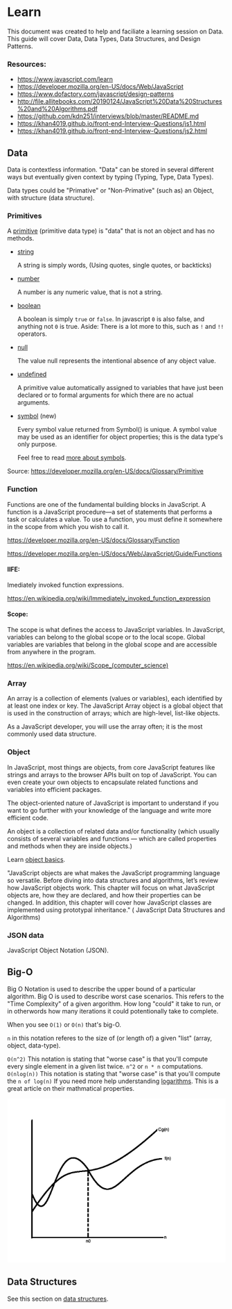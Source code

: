 # Learn

This document was created to help and faciliate a learning session on Data.
This guide will cover Data, Data Types, Data Structures, and Design Patterns.

### Resources: 
- https://www.javascript.com/learn
- https://developer.mozilla.org/en-US/docs/Web/JavaScript
- https://www.dofactory.com/javascript/design-patterns
- http://file.allitebooks.com/20190124/JavaScript%20Data%20Structures%20and%20Algorithms.pdf
- https://github.com/kdn251/interviews/blob/master/README.md
- https://khan4019.github.io/front-end-Interview-Questions/js1.html
- https://khan4019.github.io/front-end-Interview-Questions/js2.html


## Data

Data is contextless information. "Data" can be stored in several different ways but eventually given context by typing (Typing, Type, Data Types).

Data types could be "Primative" or "Non-Primative" (such as) an Object, with structure (data structure).

### Primitives

A [primitive] (primitive data type) is "data" that is not an object and has no methods.

  - [string]

    A string is simply words, (Using quotes, single quotes, or backticks)

  - [number]

    A number is any numeric value, that is not a string.

  - [boolean]

    A boolean is simply `true` or `false`. In javascript `0` is also false, and anything not `0` is true.
    Aside: There is a lot more to this, such as `!` and `!!` operators.

  - [null]

    The value null represents the intentional absence of any object value.

  - [undefined]

    A primitive value automatically assigned to variables that have just been declared or to formal arguments for which there are no actual arguments.

  - [symbol] (new)

    Every symbol value returned from Symbol() is unique.  A symbol value may be used as an identifier for object properties; this is the data type's only purpose.

    Feel free to read [more about symbols].

Source: https://developer.mozilla.org/en-US/docs/Glossary/Primitive

### Function

Functions are one of the fundamental building blocks in JavaScript. A function is a JavaScript procedure—a set of statements that performs a task or calculates a value. To use a function, you must define it somewhere in the scope from which you wish to call it.

https://developer.mozilla.org/en-US/docs/Glossary/Function

https://developer.mozilla.org/en-US/docs/Web/JavaScript/Guide/Functions

#### IIFE:

Imediately invoked function expressions.

https://en.wikipedia.org/wiki/Immediately_invoked_function_expression

#### Scope:

The scope is what defines the access to JavaScript variables. In JavaScript, variables can belong to the global scope or to the local scope. Global variables are variables that belong in the global scope and are accessible from anywhere in the program.

https://en.wikipedia.org/wiki/Scope_(computer_science)

### Array

An array is a collection of elements (values or variables), each identified by at least one index or key.
The JavaScript Array object is a global object that is used in the construction of arrays; which are high-level, list-like objects.

As a JavaScript developer, you will use the array often; it is the most commonly used data structure.

### Object

In JavaScript, most things are objects, from core JavaScript features like strings and arrays to the browser APIs built on top of JavaScript.
You can even create your own objects to encapsulate related functions and variables into efficient packages.

The object-oriented nature of JavaScript is important to understand if you want to go further with your knowledge of the language and write more efficient code.

An object is a collection of related data and/or functionality (which usually consists of several variables and functions — which are called properties and methods when they are inside objects.)

Learn [object basics].

"JavaScript objects are what makes the JavaScript programming language so versatile. Before diving into data structures and algorithms, let’s review how JavaScript objects work. This chapter will focus on what JavaScript objects are, how they are declared, and how their properties can be changed. In addition, this chapter will cover how JavaScript classes are implemented using prototypal inheritance." ( JavaScript Data Structures and Algorithms)


### JSON data

JavaScript Object Notation (JSON).

## Big-O

Big O Notation is used to describe the upper bound of a particular algorithm.
Big O is used to describe worst case scenarios. This refers to the "Time Complexity" of a given argorithm. How long "could" it take to run, or in otherwords how many iterations it could potentionally take to complete.

When you see `O(1)` or `O(n)` that's big-O.

`n` in this notation referes to the size of (or length of) a given "list" (array, object, data-type).

`O(n^2)` This notation is stating that "worse case" is that you'll compute every single element in a given list twice. `n^2` or `n * n` computations.
`O(nlog(n))` This notation is stating that "worse case" is that you'll compute the `n of log(n)` If you need more help understanding [logarithms].
This is a great article on their mathmatical properties.

<img src="https://github.com/kdn251/interviews/blob/master/images/bigO.png?raw=true">


## Data Structures

See this section on [data structures].

[data structures]: /data-structures/
[string]: https://developer.mozilla.org/en-US/docs/Glossary/string
[number]: https://developer.mozilla.org/en-US/docs/Glossary/number
[boolean]: https://developer.mozilla.org/en-US/docs/Glossary/number
[null]: https://developer.mozilla.org/en-US/docs/Glossary/null
[undefined]: https://developer.mozilla.org/en-US/docs/Glossary/undefined
[symbol]: https://developer.mozilla.org/en-US/docs/Glossary/symbol
[more about symbols]: https://en.wikipedia.org/wiki/Symbol_(programming)
[primitive]: https://developer.mozilla.org/en-US/docs/Glossary/Primitive
[logarithms]: https://www.khanacademy.org/math/algebra2/exponential-and-logarithmic-functions/introduction-to-logarithms/a/intro-to-logarithms
[Object]: https://www.javascript.com/learn/objects
[object basics]: https://developer.mozilla.org/en-US/docs/Learn/JavaScript/Objects/Basics
